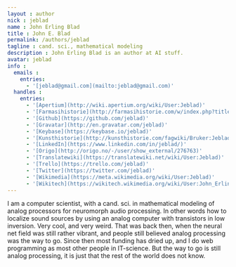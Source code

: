 ```yaml
---
layout : author
nick : jeblad
name : John Erling Blad
title : John E. Blad
permalink: /authors/jeblad
tagline : cand. sci., mathematical modeling
description : John Erling Blad is an author at AI stuff.
avatar: jeblad
info :
  emails :
    entries:
      - '[jeblad@gmail.com](mailto:jeblad@gmail.com)'
  handles :
    entries:
      - '[Apertium](http://wiki.apertium.org/wiki/User:Jeblad)'
      - '[Farmasihistorie](http://farmasihistorie.com/w/index.php?title=Bruker:Jeblad)'
      - '[Github](https://github.com/jeblad)'
      - '[Gravatar](http://en.gravatar.com/jeblad)'
      - '[Keybase](https://keybase.io/jeblad)'
      - '[Kunsthistorie](http://kunsthistorie.com/fagwiki/Bruker:Jeblad)'
      - '[LinkedIn](https://www.linkedin.com/in/jeblad/)'
      - '[Origo](http://origo.no/-/user/show_external/276763)'
      - '[Translatewiki](https://translatewiki.net/wiki/User:Jeblad)'
      - '[Trello](https://trello.com/jeblad)'
      - '[Twitter](https://twitter.com/jeblad)'
      - '[Wikimedia](https://meta.wikimedia.org/wiki/User:Jeblad)'
      - '[Wikitech](https://wikitech.wikimedia.org/wiki/User:John_Erling_Blad)'
---
```


I am a computer scientist, with a cand. sci. in mathematical modeling of analog processors
for neuromorph audio processing. In other words how to localize sound sources by using an
analog computer with transistors in low inversion. Very cool, and very weird. That was back
then, when the neural net field was still rather vibrant, and people still believed analog
processing was the way to go. Since then most funding has dried up, and I do web programming
as most other people in IT-science. But the way to go is still analog processing, it is just
that the rest of the world does not know.
